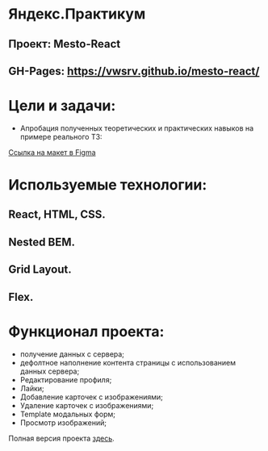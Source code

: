 # Яндекс.Практикум

## Проект: Mesto-React
## GH-Pages: https://vwsrv.github.io/mesto-react/

# Цели и задачи:
- Апробация полученных теоретических и практических навыков на примере реального ТЗ:

[Ссылка на макет в Figma](https://www.figma.com/file/2cn9N9jSkmxD84oJik7xL7/JavaScript.-Sprint-4?node-id=0%3A1)

# Используемые технологии:
## React, HTML, CSS.
## Nested BEM.
## Grid Layout.
## Flex.

# Функционал проекта:
- получение данных с сервера;
- дефолтное наполнение контента страницы с использованием данных сервера;
- Редактирование профиля;
- Лайки;
- Добавление карточек с изображениями;
- Удаление карточек с изображениями;
- Template модальных форм;
- Просмотр изображений;

Полная версия проекта [здесь](https://github.com/vwsrv/react-mesto-api-full-gha).
